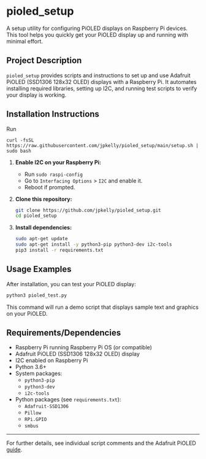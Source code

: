 # pioled_setup

A setup utility for configuring PiOLED displays on Raspberry Pi devices. This tool helps you quickly get your PiOLED display up and running with minimal effort.

## Project Description

`pioled_setup` provides scripts and instructions to set up and use Adafruit PiOLED (SSD1306 128x32 OLED) displays with a Raspberry Pi. It automates installing required libraries, setting up I2C, and running test scripts to verify your display is working.

## Installation Instructions

Run
```
curl -fsSL https://raw.githubusercontent.com/jpkelly/pioled_setup/main/setup.sh | sudo bash
```

1. **Enable I2C on your Raspberry Pi:**
   - Run `sudo raspi-config`
   - Go to `Interfacing Options` > `I2C` and enable it.
   - Reboot if prompted.

2. **Clone this repository:**
   ```bash
   git clone https://github.com/jpkelly/pioled_setup.git
   cd pioled_setup
   ```

3. **Install dependencies:**
   ```bash
   sudo apt-get update
   sudo apt-get install -y python3-pip python3-dev i2c-tools
   pip3 install -r requirements.txt
   ```

## Usage Examples

After installation, you can test your PiOLED display:

```bash
python3 pioled_test.py
```

This command will run a demo script that displays sample text and graphics on your PiOLED.

## Requirements/Dependencies

- Raspberry Pi running Raspberry Pi OS (or compatible)
- Adafruit PiOLED (SSD1306 128x32 OLED) display
- I2C enabled on Raspberry Pi
- Python 3.6+
- System packages:
  - `python3-pip`
  - `python3-dev`
  - `i2c-tools`
- Python packages (see `requirements.txt`):
  - `Adafruit-SSD1306`
  - `Pillow`
  - `RPi.GPIO`
  - `smbus`

---

For further details, see individual script comments and the Adafruit PiOLED [guide](https://learn.adafruit.com/pi-oled-ssd1306-python-library/overview).

